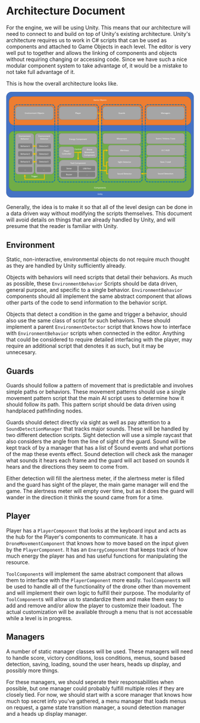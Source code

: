 # Architecture Document

For the engine, we will be using Unity. This means that our architecture will need to connect to and build on top of Unity's existing architecture. 
Unity's architecture requires us to work in C# scripts that can be used as components and attached to Game Objects in each level. 
The editor is very well put to together and allows the linking of components and objects without requiring changing or accessing code.
Since we have such a nice modular component system to take advantage of, it would be a mistake to not take full advantage of it.

This is how the overall architecture looks like.

![OverallArchitecture](Assets/OverallArchitecture.png)

Generally, the idea is to make it so that all of the level design can be done in a data driven way without modifying the scripts themselves.
This document will avoid details on things that are already handled by Unity, and will presume that the reader is familiar with Unity.

## Environment

Static, non-interactive, environmental objects do not require much thought as they are handled by Unity sufficiently already.

Objects with behaviors will need scripts that detail their behaviors.
As much as possible, these `EnvironmentBehavior` Scripts should be data driven, general purpose, and specific to a single behavior.
`EnvironmentBehavior` components should all implement the same abstract component that allows other parts of the code to send information to the behavior script.

Objects that detect a condition in the game and trigger a behavior, should also use the same class of script for such behaviors.
These should implement a parent `EnvironmentDetector` script that knows how to interface with `EnvironmentBehavior` scripts when connected in the editor.
Anything that could be considered to require detailed interfacing with the player, may require an additional script that denotes it as such, but it may be unnecesary.

## Guards

Guards should follow a pattern of movement that is predictable and involves simple paths or behaviors.
These movement patterns should use a single movement pattern script that the main AI script uses to determine how it should follow its path.
This pattern script should be data driven using handplaced pathfinding nodes.

Guards should detect directly via sight as well as pay attention to a `SoundDetectionManager` that tracks major sounds. These will be handled by two different detection scripts.
Sight detection will use a simple raycast that also considers the angle from the line of sight of the guard.
Sound will be kept track of by a manager that has a list of Sound events and what portions of the map these events effect.
Sound detection will check ask the manager what sounds it hears each frame and the guard will act based on sounds it hears and the directions they seem to come from.

Either detection will fill the alertness meter, if the alertness meter is filled and the guard has sight of the player, the main game manager will end the game.
The alertness meter will empty over time, but as it does the guard will wander in the direction it thinks the sound came from for a time.

## Player

Player has a `PlayerComponent` that looks at the keyboard input and acts as the hub for the Player's components to communicate.
It has a `DroneMovementComponent` that knows how to move based on the input given by the `PlayerComponent`.
It has an `EnergyComponent` that keeps track of how much energy the player has and has useful functions for manipulating the resource.

`ToolComponent`s will implement the same abstract component that allows them to interface with the `PlayerComponent` more easily.
`ToolComponent`s will be used to handle all of the functionality of the drone other than movement and will implement their own logic to fulfill their purpose.
The modularity of `ToolComponent`s will allow us to standardize them and make them easy to add and remove and/or allow the player to customize their loadout.
The actual customization will be available through a menu that is not accessable while a level is in progress.

## Managers

A number of static manager classes will be used.
These managers will need to handle score, victory conditions, loss conditions, menus, sound based detection, saving, loading, sound the user hears, heads up display, and possibly more things.

For these managers, we should seperate their responsabilities when possible, but one manager could probably fulfill multiple roles if they are closely tied.
For now, we should start with a score manager that knows how much top secret info you've gathered, a menu manager that loads menus on request, a game state transition manager, a sound detection manager and a heads up display manager.
